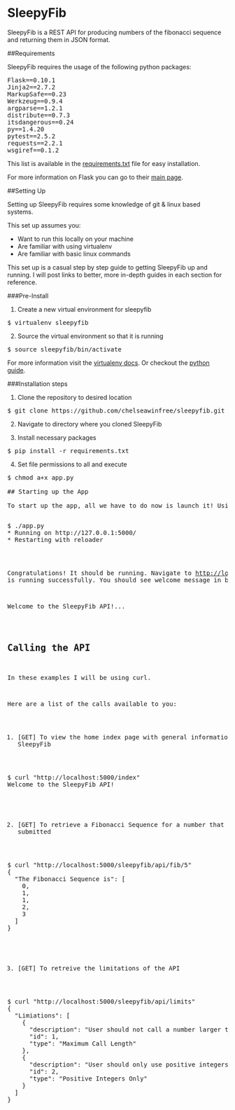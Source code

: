 SleepyFib
=========

SleepyFib is a REST API for producing numbers of the fibonacci sequence and returning them in JSON format.

##Requirements

SleepyFib requires the usage of the following python packages:

<pre>
Flask==0.10.1
Jinja2==2.7.2
MarkupSafe==0.23
Werkzeug==0.9.4
argparse==1.2.1
distribute==0.7.3
itsdangerous==0.24
py==1.4.20
pytest==2.5.2
requests==2.2.1
wsgiref==0.1.2
</pre>

This list is available in the [requirements.txt](https://github.com/chelseawinfree/sleepyfib/blob/master/requirements.txt) file for easy installation.

For more information on Flask you can go to their [main page](http://flask.pocoo.org/).

##Setting Up

Setting up SleepyFib requires some knowledge of git & linux based systems.

This set up assumes you:
* Want to run this locally on your machine
* Are familiar with using virtualenv
* Are familiar with basic linux commands

This set up is a casual step by step guide to getting SleepyFib up and running. I will post links to better, more in-depth guides in each section for reference.

###Pre-Install

1. Create a new virtual environment for sleepyfib
<pre>$ virtualenv sleepyfib</pre>
2. Source the virtual environment so that it is running
<pre>$ source sleepyfib/bin/activate</pre>

For more information visit the [virtualenv docs](http://virtualenv.readthedocs.org/en/latest/). Or checkout the [python guide](http://docs.python-guide.org/en/latest/dev/virtualenvs/).

###Installation steps
1. Clone the repository to desired location
<pre>$ git clone https://github.com/chelseawinfree/sleepyfib.git</pre>

2. Navigate to directory where you cloned SleepyFib

3. Install necessary packages
<pre>$ pip install -r requirements.txt</pre>

4. Set file permissions to all and execute
<pre>$ chmod a+x app.py

## Starting up the App

To start up the app, all we have to do now is launch it! Using the command ./app.py you should see the following:

<pre>
$ ./app.py
* Running on http://127.0.0.1:5000/
* Restarting with reloader
</pre>

Congratulations! It should be running. Navigate to [http://localhost:5000](http://localhost:5000) to make sure it is running successfully. You should see welcome message in browser.

<pre>
Welcome to the SleepyFib API!...
</pre>

## Calling the API
In these examples I will be using curl.

Here are a list of the calls available to you:

1. [GET] To view the home index page with general information about SleepyFib 
<pre>
$ curl "http://localhost:5000/index"
Welcome to the SleepyFib API!
</pre>

2. [GET] To retrieve a Fibonacci Sequence for a number that is submitted
<pre>
$ curl "http://localhost:5000/sleepyfib/api/fib/5"
{
  "The Fibonacci Sequence is": [
    0, 
    1, 
    1, 
    2, 
    3
  ]
}
</pre>

3. [GET] To retreive the limitations of the API
<pre>
$ curl "http://localhost:5000/sleepyfib/api/limits"
{
  "Limiations": [
    {
      "description": "User should not call a number larger than 9000", 
      "id": 1, 
      "type": "Maximum Call Length"
    }, 
    {
      "description": "User should only use positive integers only", 
      "id": 2, 
      "type": "Positive Integers Only"
    }
  ]
}
</pre>



